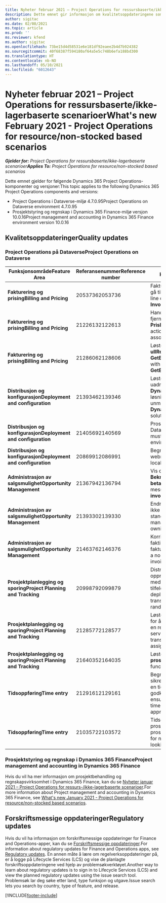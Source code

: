```yaml
---
title: Nyheter februar 2021 – Project Operations for ressursbaserte/ikke-lagerbaserte scenarioer
description: Dette emnet gir informasjon om kvalitetsoppdateringene som er tilgjengelige i februar 2021-versjonen av Project Operations for ressursbaserte/ikke-lagerførte scenarioer.
author: sigitac
ms.date: 02/08/2021
ms.topic: article
ms.prod: ''
ms.reviewer: kfend
ms.author: sigitac
ms.openlocfilehash: 73be15d4d58531e6e181df92eaee2b4d7b924382
ms.sourcegitcommit: 40f68387f594180af64a5e5c748b6efa188bd300
ms.translationtype: HT
ms.contentlocale: nb-NO
ms.lasthandoff: 05/10/2021
ms.locfileid: "6012643"
---
```

# <a name="whats-new-february-2021---project-operations-for-resourcenon-stocked-based-scenarios"></a><span data-ttu-id="61d2e-103">Nyheter februar 2021 – Project Operations for ressursbaserte/ikke-lagerbaserte scenarioer</span><span class="sxs-lookup"><span data-stu-id="61d2e-103">What's new February 2021 - Project Operations for resource/non-stocked based scenarios</span></span>

<span data-ttu-id="61d2e-104">_**Gjelder for:** Project Operations for ressursbaserte/ikke-lagerbaserte scenarioer_</span><span class="sxs-lookup"><span data-stu-id="61d2e-104">_**Applies To:** Project Operations for resource/non-stocked based scenarios_</span></span>

<span data-ttu-id="61d2e-105">Dette emnet gjelder for følgende Dynamics 365 Project Operations-komponenter og versjoner:</span><span class="sxs-lookup"><span data-stu-id="61d2e-105">This topic applies to the following Dynamics 365 Project Operations components and versions:</span></span>

- <span data-ttu-id="61d2e-106">Project Operations i Dataverse-miljø 4.7.0.95</span><span class="sxs-lookup"><span data-stu-id="61d2e-106">Project Operations on Dataverse environment 4.7.0.95</span></span>
- <span data-ttu-id="61d2e-107">Prosjektstyring og regnskap i Dynamics 365 Finance-miljø versjon 10.0.16</span><span class="sxs-lookup"><span data-stu-id="61d2e-107">Project management and accounting in Dynamics 365 Finance environment version 10.0.16</span></span> 

## <a name="quality-updates"></a><span data-ttu-id="61d2e-108">Kvalitetsoppdateringer</span><span class="sxs-lookup"><span data-stu-id="61d2e-108">Quality updates</span></span>

### <a name="project-operations-on-dataverse"></a><span data-ttu-id="61d2e-109">Project Operations på Dataverse</span><span class="sxs-lookup"><span data-stu-id="61d2e-109">Project Operations on Dataverse</span></span>

| <span data-ttu-id="61d2e-110">**Funksjonsområde**</span><span class="sxs-lookup"><span data-stu-id="61d2e-110">**Feature Area**</span></span> | <span data-ttu-id="61d2e-111">**Referansenummer**</span><span class="sxs-lookup"><span data-stu-id="61d2e-111">**Reference number**</span></span> | <span data-ttu-id="61d2e-112">**Kvalitetsoppdatering**</span><span class="sxs-lookup"><span data-stu-id="61d2e-112">**Quality update**</span></span> |
| --- | --- | --- |
| <span data-ttu-id="61d2e-113">**Fakturering og prising**</span><span class="sxs-lookup"><span data-stu-id="61d2e-113">**Billing and Pricing**</span></span> | <span data-ttu-id="61d2e-114">2053736</span><span class="sxs-lookup"><span data-stu-id="61d2e-114">2053736</span></span> | <span data-ttu-id="61d2e-115">Fakturalinjedetaljer er nå tilgjengelige ved å gå til **Faktura** > **Relatert informasjon**.</span><span class="sxs-lookup"><span data-stu-id="61d2e-115">Invoice line details are now accessible by going to **Invoice** > **Related information**.</span></span> |
| <span data-ttu-id="61d2e-116">**Fakturering og prising**</span><span class="sxs-lookup"><span data-stu-id="61d2e-116">**Billing and Pricing**</span></span> | <span data-ttu-id="61d2e-117">2122613</span><span class="sxs-lookup"><span data-stu-id="61d2e-117">2122613</span></span> | <span data-ttu-id="61d2e-118">Handlingene **Aktiver** og **Deaktiver** ble fjernet fra tilknytningsenhetene for **Prisliste**.</span><span class="sxs-lookup"><span data-stu-id="61d2e-118">The **Activate** and **Deactivate** actions were removed from the **Price List** association entities.</span></span> |
| <span data-ttu-id="61d2e-119">**Fakturering og prising**</span><span class="sxs-lookup"><span data-stu-id="61d2e-119">**Billing and Pricing**</span></span> | <span data-ttu-id="61d2e-120">2128606</span><span class="sxs-lookup"><span data-stu-id="61d2e-120">2128606</span></span> | <span data-ttu-id="61d2e-121">Løste problemet med **ullReferenceException** i plugin-modulen **GetEstimatesForProject**.</span><span class="sxs-lookup"><span data-stu-id="61d2e-121">Resolved the issue with **ullReferenceException** in the **GetEstimatesForProject** plug-in.</span></span> |
| <span data-ttu-id="61d2e-122">**Distribusjon og konfigurasjon**</span><span class="sxs-lookup"><span data-stu-id="61d2e-122">**Deployment and configuration**</span></span> | <span data-ttu-id="61d2e-123">2139346</span><span class="sxs-lookup"><span data-stu-id="61d2e-123">2139346</span></span> | <span data-ttu-id="61d2e-124">Løste problemet med import av uadministrert **Dynamics365ProjectOperationsDualWrite**-løsning.</span><span class="sxs-lookup"><span data-stu-id="61d2e-124">Resolved the issue with importing unmanaged **Dynamics365ProjectOperationsDualWrite** solution.</span></span> |
| <span data-ttu-id="61d2e-125">**Distribusjon og konfigurasjon**</span><span class="sxs-lookup"><span data-stu-id="61d2e-125">**Deployment and configuration**</span></span> | <span data-ttu-id="61d2e-126">2140569</span><span class="sxs-lookup"><span data-stu-id="61d2e-126">2140569</span></span> | <span data-ttu-id="61d2e-127">Prosjektløsningen må ikke installeres i Dataverse Teams-miljøene.</span><span class="sxs-lookup"><span data-stu-id="61d2e-127">Project solution must not be installed in the Dataverse Teams environments.</span></span> |
| <span data-ttu-id="61d2e-128">**Distribusjon og konfigurasjon**</span><span class="sxs-lookup"><span data-stu-id="61d2e-128">**Deployment and configuration**</span></span> | <span data-ttu-id="61d2e-129">2086991</span><span class="sxs-lookup"><span data-stu-id="61d2e-129">2086991</span></span> | <span data-ttu-id="61d2e-130">Begrenset tilpassing av lokalisering av webressurser.</span><span class="sxs-lookup"><span data-stu-id="61d2e-130">Restricted customizing localization of web resources.</span></span> |
| <span data-ttu-id="61d2e-131">**Administrasjon av salgsmulighet**</span><span class="sxs-lookup"><span data-stu-id="61d2e-131">**Opportunity Management**</span></span> | <span data-ttu-id="61d2e-132">2136794</span><span class="sxs-lookup"><span data-stu-id="61d2e-132">2136794</span></span> | <span data-ttu-id="61d2e-133">Vis den riktige feilmeldingen når prosessen **Bekreft faktura** eller **Merk faktura som betalt** mislykkes.</span><span class="sxs-lookup"><span data-stu-id="61d2e-133">Display the correct error message when the **Confirm invoice** or **Mark invoice as paid** processes fail.</span></span> |
| <span data-ttu-id="61d2e-134">**Administrasjon av salgsmulighet**</span><span class="sxs-lookup"><span data-stu-id="61d2e-134">**Opportunity Management**</span></span> | <span data-ttu-id="61d2e-135">2139330</span><span class="sxs-lookup"><span data-stu-id="61d2e-135">2139330</span></span> | <span data-ttu-id="61d2e-136">Endring av prosjektlederen i et prosjekt kan ikke tilbakestille det eiende firmaet tilbake til standardverdien.</span><span class="sxs-lookup"><span data-stu-id="61d2e-136">Changing the Project manager on a project must not reset the owning company back to the default value.</span></span> |
| <span data-ttu-id="61d2e-137">**Administrasjon av salgsmulighet**</span><span class="sxs-lookup"><span data-stu-id="61d2e-137">**Opportunity Management**</span></span> | <span data-ttu-id="61d2e-138">2146376</span><span class="sxs-lookup"><span data-stu-id="61d2e-138">2146376</span></span> | <span data-ttu-id="61d2e-139">Korrigert avgiftsbeløp i en ikke-belastbar faktisk verdi opprettes fra fakturabekreftelsen.</span><span class="sxs-lookup"><span data-stu-id="61d2e-139">Corrected tax amount in a non-chargeable actual is created from invoice confirmation.</span></span> |
| <span data-ttu-id="61d2e-140">**Prosjektplanlegging og sporing**</span><span class="sxs-lookup"><span data-stu-id="61d2e-140">**Project Planning and Tracking**</span></span> | <span data-ttu-id="61d2e-141">2099879</span><span class="sxs-lookup"><span data-stu-id="61d2e-141">2099879</span></span> | <span data-ttu-id="61d2e-142">Distribusjonen i Dataverse-miljøet må opprette en standard transaksjonskategori med en statisk ID og ikke generere én tilfeldig per miljø.</span><span class="sxs-lookup"><span data-stu-id="61d2e-142">The Dataverse environment deployment must create a default transaction category with a static ID and not randomly generate one per environment.</span></span> |
| <span data-ttu-id="61d2e-143">**Prosjektplanlegging og sporing**</span><span class="sxs-lookup"><span data-stu-id="61d2e-143">**Project Planning and Tracking**</span></span> | <span data-ttu-id="61d2e-144">2128577</span><span class="sxs-lookup"><span data-stu-id="61d2e-144">2128577</span></span> | <span data-ttu-id="61d2e-145">Løste brukerrettighetene for prosjektservice for å oppdatere transaksjonskategorien for en ressurstilordning.</span><span class="sxs-lookup"><span data-stu-id="61d2e-145">Fixed the Project service user privileges to update the transaction category on a resource assignment.</span></span> |
| <span data-ttu-id="61d2e-146">**Prosjektplanlegging og sporing**</span><span class="sxs-lookup"><span data-stu-id="61d2e-146">**Project Planning and Tracking**</span></span> | <span data-ttu-id="61d2e-147">2164035</span><span class="sxs-lookup"><span data-stu-id="61d2e-147">2164035</span></span> | <span data-ttu-id="61d2e-148">Løste problemer med funksjonen **Kopier prosjekt**.</span><span class="sxs-lookup"><span data-stu-id="61d2e-148">Fixed issues with the **Copy Project** function.</span></span> |
| <span data-ttu-id="61d2e-149">**Tidsoppføring**</span><span class="sxs-lookup"><span data-stu-id="61d2e-149">**Time entry**</span></span> | <span data-ttu-id="61d2e-150">2129161</span><span class="sxs-lookup"><span data-stu-id="61d2e-150">2129161</span></span> | <span data-ttu-id="61d2e-151">Begrensninger for inntasting brukes for å sikre at brukere ikke kan endre og oppdatere en tidsoppføring som er sendt eller godkjent.</span><span class="sxs-lookup"><span data-stu-id="61d2e-151">Tighter restrictions are applied to ensure users can't change and update a time entry that has been submitted or approved.</span></span> |
| <span data-ttu-id="61d2e-152">**Tidsoppføring**</span><span class="sxs-lookup"><span data-stu-id="61d2e-152">**Time entry**</span></span> | <span data-ttu-id="61d2e-153">2103572</span><span class="sxs-lookup"><span data-stu-id="61d2e-153">2103572</span></span> | <span data-ttu-id="61d2e-154">Tidsgodkjenning for ikke-prosjekttidsoppføringer kan ikke se etter prosjektgodkjennelsesrolle.</span><span class="sxs-lookup"><span data-stu-id="61d2e-154">Time approval for non-project time entries must not be looking for project approver role.</span></span> |

### <a name="project-management-and-accounting-in-dynamics-365-finance"></a><span data-ttu-id="61d2e-155">Prosjektstyring og regnskap i Dynamics 365 Finance</span><span class="sxs-lookup"><span data-stu-id="61d2e-155">Project management and accounting in Dynamics 365 Finance</span></span> 

<span data-ttu-id="61d2e-156">Hvis du vil ha mer informasjon om prosjektbehandling og regnskapsvirksomhet i Dynamics 365 Finance, kan du se [Nyheter januar 2021 – Project Operations for ressurs-/ikke-lagerbaserte scenarioer](whats-new-jan-2021-resource-based.md).</span><span class="sxs-lookup"><span data-stu-id="61d2e-156">For more information about Project management and accounting in Dynamics 365 Finance, see [What's new January 2021 - Project Operations for resource/non-stocked based scenarios](whats-new-jan-2021-resource-based.md).</span></span>


## <a name="regulatory-updates"></a><span data-ttu-id="61d2e-157">Forskriftsmessige oppdateringer</span><span class="sxs-lookup"><span data-stu-id="61d2e-157">Regulatory updates</span></span>

<span data-ttu-id="61d2e-158">Hvis du vil ha informasjon om forskriftsmessige oppdateringer for Finance and Operations-apper, kan du se [Forskriftsmessige oppdateringer](/dynamics365/finance/localizations/regulatory-updates).</span><span class="sxs-lookup"><span data-stu-id="61d2e-158">For information about regulatory updates for Finance and Operations apps, see [Regulatory updates](/dynamics365/finance/localizations/regulatory-updates).</span></span> <span data-ttu-id="61d2e-159">En annen måte å lære om regelverksoppdateringer på, er å logge på Lifecycle Services (LCS) og vise de planlagte forskriftsoppdateringene ved hjelp av problemsøkverktøyet.</span><span class="sxs-lookup"><span data-stu-id="61d2e-159">Another way to learn about regulatory updates is to sign in to Lifecycle Services (LCS) and view the planned regulatory updates using the issue search tool.</span></span> <span data-ttu-id="61d2e-160">Problemsøk lar deg søke etter land, type funksjon og utgave.</span><span class="sxs-lookup"><span data-stu-id="61d2e-160">Issue search lets you search by country, type of feature, and release.</span></span>


[!INCLUDE[footer-include](../includes/footer-banner.md)]